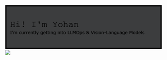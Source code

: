 <div align="left">
  <img src="https://github.com/YohanV1/YohanV1/blob/main/Github%20Profile%20Header%20(1).png" alt="GitHub Profile Header">

  <a href="https://git.io/typing-svg">
    <img src="https://readme-typing-svg.demolab.com?font=Plus+Jakarta+Sans&weight=500&pause=1000&color=010101&background=4A4A4A&center=true&vCenter=true&random=true&width=465&lines=Final+Year+CS+Undergraduate+%40+SRM+IST;Machine+Learning+Engineer+(LLMOps+%26+MLOps);Multimodal+AI++(Vision+%2B+Language)+Researcher;Fingerstyle+Guitarist;Tennis+Player;Chess+Enthusiast">
  </a>
</div>
